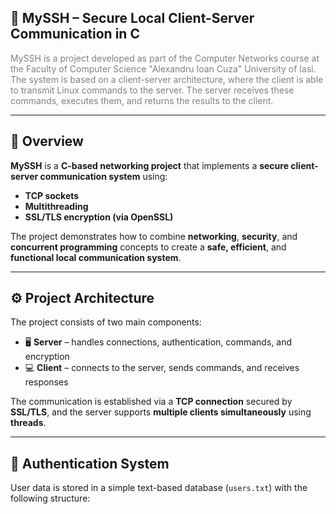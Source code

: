 ## 🔐 MySSH – Secure Local Client-Server Communication in C

<p style="font-size:14px; color:gray;">
MySSH is a project developed as part of the Computer Networks course at the Faculty of Computer Science "Alexandru Ioan Cuza" University of Iasi.  
The system is based on a client-server architecture, where the client is able to transmit Linux commands to the server.  
The server receives these commands, executes them, and returns the results to the client.
</p>


---

## 🧩 **Overview**

**MySSH** is a **C-based networking project** that implements a **secure client-server communication system** using:
- **TCP sockets**
- **Multithreading**
- **SSL/TLS encryption (via OpenSSL)**

The project demonstrates how to combine **networking**, **security**, and **concurrent programming** concepts to create a **safe, efficient**, and **functional local communication system**.

---

## ⚙️ **Project Architecture**

The project consists of two main components:
- 🖥️ **Server** – handles connections, authentication, commands, and encryption  
- 💻 **Client** – connects to the server, sends commands, and receives responses  

The communication is established via a **TCP connection** secured by **SSL/TLS**, and the server supports **multiple clients simultaneously** using **threads**.

---

## 🧠 **Authentication System**

User data is stored in a simple text-based database (`users.txt`) with the following structure:

